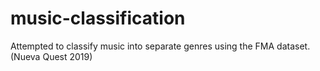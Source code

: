 # music-classification
Attempted to classify music into separate genres using the FMA dataset. (Nueva Quest 2019)
